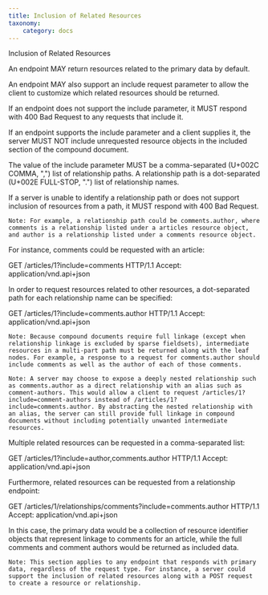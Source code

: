 ```yaml
---
title: Inclusion of Related Resources
taxonomy:
    category: docs
---
```


Inclusion of Related Resources

An endpoint MAY return resources related to the primary data by default.

An endpoint MAY also support an include request parameter to allow the client to customize which related resources should be returned.

If an endpoint does not support the include parameter, it MUST respond with 400 Bad Request to any requests that include it.

If an endpoint supports the include parameter and a client supplies it, the server MUST NOT include unrequested resource objects in the included section of the compound document.

The value of the include parameter MUST be a comma-separated (U+002C COMMA, ",") list of relationship paths. A relationship path is a dot-separated (U+002E FULL-STOP, ".") list of relationship names.

If a server is unable to identify a relationship path or does not support inclusion of resources from a path, it MUST respond with 400 Bad Request.

    Note: For example, a relationship path could be comments.author, where comments is a relationship listed under a articles resource object, and author is a relationship listed under a comments resource object.

For instance, comments could be requested with an article:

GET /articles/1?include=comments HTTP/1.1
Accept: application/vnd.api+json

In order to request resources related to other resources, a dot-separated path for each relationship name can be specified:

GET /articles/1?include=comments.author HTTP/1.1
Accept: application/vnd.api+json

    Note: Because compound documents require full linkage (except when relationship linkage is excluded by sparse fieldsets), intermediate resources in a multi-part path must be returned along with the leaf nodes. For example, a response to a request for comments.author should include comments as well as the author of each of those comments.

    Note: A server may choose to expose a deeply nested relationship such as comments.author as a direct relationship with an alias such as comment-authors. This would allow a client to request /articles/1?include=comment-authors instead of /articles/1?include=comments.author. By abstracting the nested relationship with an alias, the server can still provide full linkage in compound documents without including potentially unwanted intermediate resources.

Multiple related resources can be requested in a comma-separated list:

GET /articles/1?include=author,comments.author HTTP/1.1
Accept: application/vnd.api+json

Furthermore, related resources can be requested from a relationship endpoint:

GET /articles/1/relationships/comments?include=comments.author HTTP/1.1
Accept: application/vnd.api+json

In this case, the primary data would be a collection of resource identifier objects that represent linkage to comments for an article, while the full comments and comment authors would be returned as included data.

    Note: This section applies to any endpoint that responds with primary data, regardless of the request type. For instance, a server could support the inclusion of related resources along with a POST request to create a resource or relationship.
